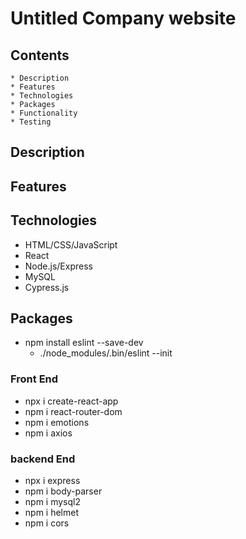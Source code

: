 # Untitled Company website 

## Contents
    * Description
    * Features
    * Technologies
    * Packages
    * Functionality
    * Testing

## Description

## Features

## Technologies
* HTML/CSS/JavaScript
* React
* Node.js/Express
* MySQL
* Cypress.js

## Packages
* npm install eslint --save-dev  
    * ./node_modules/.bin/eslint --init

### Front End
* npx i create-react-app
* npm i react-router-dom
* npm i emotions
* npm i axios

### backend End
* npx i express
* npm i body-parser
* npm i mysql2
* npm i helmet
* npm i cors